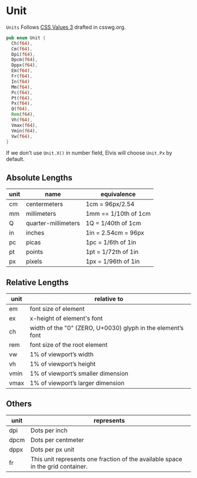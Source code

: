 # Unit

`Units` Follows [CSS Values 3][1] drafted in csswg.org.

```rust
pub enum Unit {
  Ch(f64),
  Cm(f64),
  Dpi(f64),
  Dpcm(f64),
  Dppx(f64),
  Em(f64),
  Fr(f64),
  In(f64)
  Mm(f64),
  Pc(f64),
  Pt(f64),
  Px(f64),
  Q(f64),
  Rem(f64),
  Vh(f64),
  Vmax(f64),
  Vmin(f64),
  Vw(f64),
}
```

If we don't use `Unit.X()` in number field, Elvis will choose `Unit.Px` by default.

## Absolute Lengths
| unit | name                | equivalence          |
|------|---------------------|----------------------|
| cm   | centermeters        | 1cm = 96px/2.54      |
| mm   | millimeters         | 1mm == 1/10th of 1cm |
| Q    | quarter-millimeters | 1Q = 1/40th of 1cm   |
| in   | inches              | 1in = 2.54cm = 96px  |
| pc   | picas               | 1pc = 1/6th of 1in   |
| pt   | points              | 1pt = 1/72th of 1in  |
| px   | pixels              | 1px = 1/96th of 1in  |

## Relative Lengths
| unit | relative to                                                 |
|------|-------------------------------------------------------------|
| em   | font size of element                                        |
| ex   | x-height of element's font                                  |
| ch   | width of the "0" (ZERO, U+0030) glyph in the element’s font |
| rem  | font size of the root element                               |
| vw   | 1% of viewport’s width                                      |
| vh   | 1% of viewport’s height                                     |
| vmin | 1% of viewport’s smaller dimension                          |
| vmax | 1% of viewport’s larger dimension                           |

## Others
| unit | represents                                                                      |
|------|---------------------------------------------------------------------------------|
| dpi  | Dots per inch                                                                   |
| dpcm | Dots per centmeter                                                              |
| dppx | Dots per px unit                                                                |
| fr   | This unit represents one fraction of the available space in the grid container. |

[1]: https://drafts.csswg.org/css-values-3
